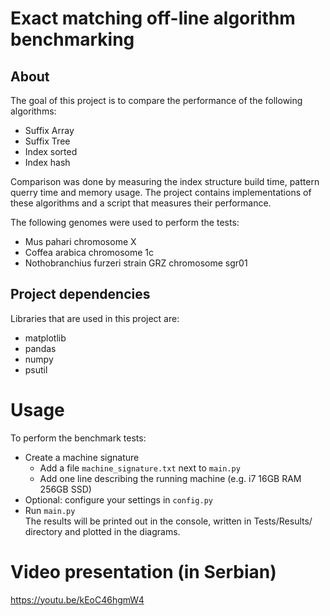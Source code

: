 # Exact matching off-line algorithm benchmarking

## About
The goal of this project is to compare the performance of the following algorithms:
- Suffix Array
- Suffix Tree
- Index sorted
- Index hash

Comparison was done by measuring the index structure build time, pattern querry time and memory usage.
The project contains implementations of these algorithms and a script that measures their performance.  

The following genomes were used to perform the tests:
- Mus pahari chromosome X
- Coffea arabica chromosome 1c
- Nothobranchius furzeri strain GRZ chromosome sgr01

## Project dependencies
Libraries that are used in this project are:
- matplotlib
- pandas
- numpy
- psutil

# Usage

To perform the benchmark tests:
- Create a machine signature
  - Add a file `machine_signature.txt` next to `main.py`
  - Add one line describing the running machine (e.g. i7 16GB RAM 256GB SSD)
- Optional: configure your settings in `config.py`
- Run `main.py`  
The results will be printed out in the console, written in Tests/Results/ directory and plotted in the diagrams.

# Video presentation (in Serbian)
https://youtu.be/kEoC46hgmW4
